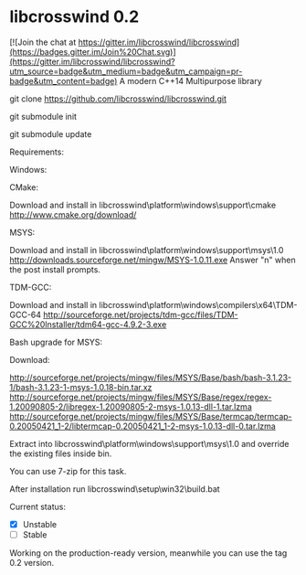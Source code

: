 # libcrosswind 0.2

[![Join the chat at https://gitter.im/libcrosswind/libcrosswind](https://badges.gitter.im/Join%20Chat.svg)](https://gitter.im/libcrosswind/libcrosswind?utm_source=badge&utm_medium=badge&utm_campaign=pr-badge&utm_content=badge)
A modern C++14 Multipurpose library

git clone https://github.com/libcrosswind/libcrosswind.git

git submodule init

git submodule update

Requirements:

Windows:

CMake:

Download and install in libcrosswind\platform\windows\support\cmake
http://www.cmake.org/download/

MSYS:

Download and install in libcrosswind\platform\windows\support\msys\1.0
http://downloads.sourceforge.net/mingw/MSYS-1.0.11.exe
Answer "n" when the post install prompts.

TDM-GCC:

Download and install in libcrosswind\platform\windows\compilers\x64\TDM-GCC-64
http://sourceforge.net/projects/tdm-gcc/files/TDM-GCC%20Installer/tdm64-gcc-4.9.2-3.exe

Bash upgrade for MSYS:

Download:

http://sourceforge.net/projects/mingw/files/MSYS/Base/bash/bash-3.1.23-1/bash-3.1.23-1-msys-1.0.18-bin.tar.xz
http://sourceforge.net/projects/mingw/files/MSYS/Base/regex/regex-1.20090805-2/libregex-1.20090805-2-msys-1.0.13-dll-1.tar.lzma
http://sourceforge.net/projects/mingw/files/MSYS/Base/termcap/termcap-0.20050421_1-2/libtermcap-0.20050421_1-2-msys-1.0.13-dll-0.tar.lzma


Extract into libcrosswind\platform\windows\support\msys\1.0 and override the existing files inside bin.

You can use 7-zip for this task.

After installation run libcrosswind\setup\win32\build.bat


Current status: 

- [x] Unstable
- [ ] Stable

Working on the production-ready version, meanwhile you can use the tag 0.2 version.